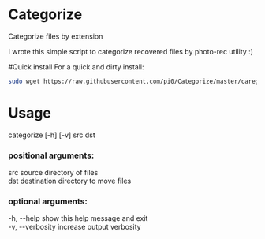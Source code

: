 # Categorize
Categorize files by extension

I wrote this simple script to categorize recovered files by photo-rec utility :)

#Quick install
For a quick and dirty install:

```bash
sudo wget https://raw.githubusercontent.com/pi0/Categorize/master/caregorize.py -O /usr/local/bin/categorize && sudo chmod +x /usr/local/bin/categorize && hash -r && echo "DONE :)"
```  
# Usage
categorize [-h] [-v] src dst  

### positional arguments:  
  src              source directory of files  
  dst              destination directory to move files  
 
### optional arguments:  
  -h, --help       show this help message and exit  
  -v, --verbosity  increase output verbosity  
